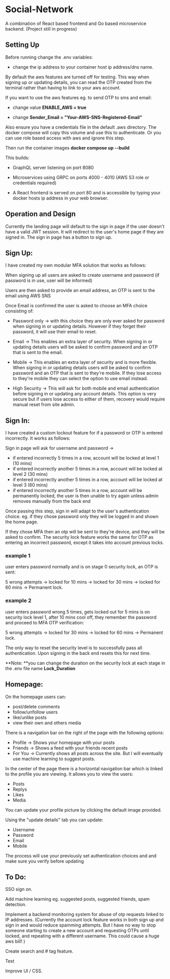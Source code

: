 # Social-Network

A combination of React based frontend and Go based microservice backend. (Project still in progress)

## Setting Up

Before running change the .env variables:

* change the ip address to your container host ip address/dns name.


By default the aws features are turned off for testing. This way when signing up or updating details, you can read the OTP created from the terminal rather than having to link to your aws account.

If you want to use the aws features eg. to send OTP to sms and email:

* change value **ENABLE_AWS = true**

* change **Sender_Email = "Your-AWS-SNS-Registered-Email"**

Also ensure you have a credentials file in the default .aws directory. The docker compose will copy this volume and use this to authenticate. Or you can use role based access with aws and ignore this step.

Then run the container images **docker compose up --build**

This builds:

* GraphQL server listening on port 8080

* Microservices using GRPC on ports 4000 - 4010 (AWS S3 role or credentials required)

* A React frontend is served on port 80 and is accessible by typing your docker hosts ip address in your web browser.


## Operation and Design


Currently the landing page will default to the sign in page if the user doesn't have a valid JWT session. It will redirect to the user's home page if they are signed in. The sign in page has a button to sign up.

## Sign Up:

I have created my own modular MFA solution that works as follows:

When signing up all users are asked to create username and password (if password is in use, user will be informed)

Users are then asked to provide an email address, an OTP is sent to the email using AWS SNS

Once Email is confirmed the user is asked to choose an MFA choice consisting of:

* Password only -> with this choice they are only ever asked for password when signing in or updating details. However if they forget their password, it will use their email to reset.

* Email -> This enables an extra layer of security. When signing in or updating details users will be asked to confirm password and an OTP that is sent to the email.

* Mobile -> This enables an extra layer of security and is more flexible. When signing in or updating details users will be asked to confirm password and an OTP that is sent to they're mobile. If they lose access to they're mobile they can select the option to use email instead.  

* High Security -> This will ask for both mobile and email authentication before signing in or updating any account details. This option is very secure but if users lose access to either of them, recovery would require manual reset from site admin.

## Sign In:

I have created a custom lockout feature for if a password or OTP is entered incorrectly. It works as follows:

Sign in page will ask for username and password ->

* if entered incorrectly 5 times in a row, account will be locked at level 1 (10 mins)
* if entered incorrectly another 5 times in a row, account will be locked at level 2 (30 mins)
* if entered incorrectly another 5 times in a row, account will be locked at level 3 (60 mins)
* if entered incorrectly another 5 times in a row, account will be permanently locked, the user is then unable to try again unless admin removes manually from the back end

Once passing this step, sign in will adapt to the user's authentication choice. eg. if they chose password only they will be logged in and shown the home page.

If they chose MFA then an otp will be sent to they're device, and they will be asked to confirm. The security lock feature works the same for OTP as entering an incorrect password, except it takes into account previous locks.

### example 1

user enters password normally and is on stage 0 security lock, an OTP is sent:

5 wrong attempts -> locked for 10 mins -> locked for 30 mins -> locked for 60 mins -> Permanent lock.

### example 2

user enters password wrong 5 times, gets locked out for 5 mins is on security lock level 1, after 10 mins cool off, they remember the password and proceed to MFA OTP verification:

5 wrong attempts  -> locked for 30 mins -> locked for 60 mins -> Permanent lock.

The only way to reset the security level is to successfully pass all authentication. Upon signing in the back end resets this for next time.

**Note: **you can change the duration on the security lock at each stage in the .env file name **Lock_Duration**


## Homepage:

On the homepage users can:

* post/delete comments
* follow/unfollow users
* like/unlike posts
* view their own and others media

There is a navigation bar on the right of the page with the following options:

* Profile -> Shows your homepage with your posts
* Friends -> Shows a feed with your friends recent posts
* For You -> Currently shows all posts across the site. But I will eventually use machine learning to suggest posts.

In the center of the page there is a horizontal navigation bar which is linked to the profile you are viewing. It allows you to view the users:

* Posts
* Replys
* Likes
* Media

You can update your profile picture by clicking the default image provided.

Using the "update details" tab you can update:

* Username
* Password
* Email
* Mobile

The process will use your previously set authentication choices and and make sure you verify before updating

## To Do:

SSO sign on.

Add machine learning eg. suggested posts, suggested friends, spam detection.

Implement a backend monitoring system for abuse of otp requests linked to IP addresses. (Currently the account lock feature works in both sign up and sign in and would reduce spamming attempts. But I have no way to stop someone starting to create a new account and requesting OTPs until locked, and repeating with a different username. This could cause a huge aws bill! )

Create search and # tag feature.

Test

Improve UI / CSS.